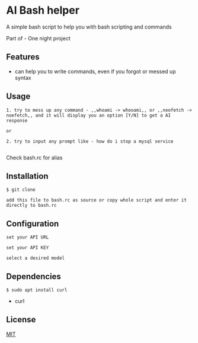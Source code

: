 # AI Bash helper
A simple bash script to help you with bash scripting and commands

Part of - One night project

## Features
 - can help you to write commands, even if you forgot or messed up syntax


## Usage
```
1. try to mess up any command - ,,whoami -> whooami,, or ,,neofetch -> noefetch,, and it will display you an option [Y/N] to get a AI response 

or 

2. try to input any prompt like - how do i stop a mysql service 


```
Check bash.rc for alias

## Installation
```
$ git clone 

add this file to bash.rc as source or copy whole script and enter it directly to bash.rc

```

## Configuration
```
set your API URL 
 
set your API KEY

select a desired model     
```

## Dependencies
```
$ sudo apt install curl
```
- curl

## License
[MIT](https://choosealicense.com/licenses/mit/)


 
